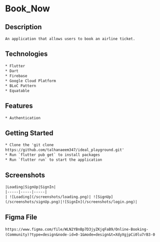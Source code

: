 
# Book_Now

## Description
    An application that allows users to book an airline ticket.

## Technologies
    * Flutter
    * Dart
    * Firebase
    * Google Cloud Platform
    * BLoC Pattern
    * Equatable

## Features
    * Authentication
    
    
## Getting Started
    * Clone the 'git clone https://github.com/talhanaeem347/ideal_playground.git'
    * Run `flutter pub get` to install packages
    * Run `flutter run` to start the application

## Screenshots
    |Loading|SignUp|SignIn|
    |-----|-----|-----|
    | ![Loading](/screenshots/loading.png)| ![SignUp](/screenshots/signUp.png)|![SignIn](/screenshots/login.png)|   


## Figma File
`https://www.figma.com/file/WLN2YBnBp7D3jyZKjqFaB9/Online-Booking-(Community)?type=design&node-id=0-1&mode=design&t=XdyXgjpCi0lu7rB3-0`
